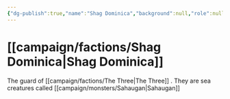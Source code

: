 ```yaml
---
{"dg-publish":true,"name":"Shag Dominica","background":null,"role":null,"first_appearance":"[[Allyron]]","current_location":null,"affiliation":["[[Ironclad Enclave]]"],"status":null,"description":"Sahaugan that guard \"The Three\"","tags":["faction"],"permalink":"/campaign/factions/shag-dominica/","dgPassFrontmatter":true,"noteIcon":"","created":"2025-10-26T08:30:00.442-07:00","updated":"2025-10-27T13:24:45.761-07:00"}
---
```


# [[campaign/factions/Shag Dominica\|Shag Dominica]]
The guard of [[campaign/factions/The Three\|The Three]] . They are sea creatures called [[campaign/monsters/Sahaugan\|Sahaugan]] 